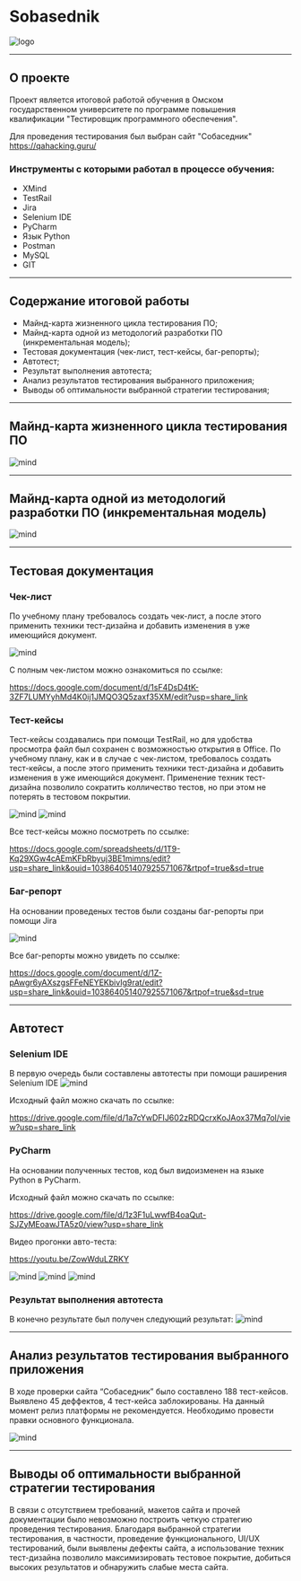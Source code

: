 # Sobasednik
![logo](picture/sobasednikpic.png)

___

## О проекте 

Проект является итоговой работой обучения в Омском государственном университете по программе повышения квалификации "Тестировщик программного обеспечения".

Для проведения тестирования был выбран сайт "Собаседник" https://qahacking.guru/

### Инструменты с которыми работал в процессе обучения: 

+ XMind
+ TestRail
+ Jira
+ Selenium IDE
+ PyCharm
+ Язык Python
+ Postman 
+ MySQL
+ GIT 

___

## Содержание итоговой работы

+ Майнд-карта жизненного цикла тестирования ПО;
+ Майнд-карта одной из методологий разработки ПО (инкрементальная модель);
+ Тестовая документация (чек-лист, тест-кейсы, баг-репорты);
+ Автотест;
+ Результат выполнения автотеста;
+ Анализ результатов тестирования выбранного приложения;
+ Выводы об оптимальности выбранной стратегии тестирования;

___


## Майнд-карта жизненного цикла тестирования ПО

![mind](picture/LM.png)

___

## Майнд-карта одной из методологий разработки ПО (инкрементальная модель)

![mind](picture/model.png)

___


## Тестовая документация 

### Чек-лист

По учебному плану требовалось создать чек-лист, а после этого применить техники тест-дизайна и добавить изменения в уже имеющийся документ. 

![mind](picture/chek.png)

С полным чек-листом можно ознакомиться по ссылке:

https://docs.google.com/document/d/1sF4DsD4tK-3ZF7LUMYyhMd4K0ij1JMQO3Q5zaxf35XM/edit?usp=share_link


### Тест-кейсы

Тест-кейсы создавались при помощи TestRail, но для удобства просмотра файл был сохранен с возможностью открытия в Office. 
По учебному плану, как и в случае с чек-листом, требовалось создать тест-кейсы, а после этого применить техники тест-дизайна и добавить изменения в уже имеющийся документ. Применение техник тест-дизайна позволило сократить колличество тестов, но при этом не потерять в тестовом покрытии. 

![mind](picture/rail.png)
![mind](picture/testcase.png)

Все тест-кейсы можно посмотреть по ссылке:

https://docs.google.com/spreadsheets/d/1T9-Kq29XGw4cAEmKFbRbyuj3BE1mimns/edit?usp=share_link&ouid=103864051407925571067&rtpof=true&sd=true

### Баг-репорт

На основании проведеных тестов были созданы баг-репорты при помощи Jira

![mind](picture/report.png)

Все баг-репорты можно увидеть по ссылке:

https://docs.google.com/document/d/1Z-pAwgr6yAXszgsFFeNEYEKbivIg9rat/edit?usp=share_link&ouid=103864051407925571067&rtpof=true&sd=true

___

## Автотест

### Selenium IDE 

В первую очередь были составлены автотесты при помощи раширения Selenium IDE
![mind](picture/SeleniumIDE.png)

Исходный файл можно скачать по ссылке:
 
https://drive.google.com/file/d/1a7cYwDFIJ602zRDQcrxKoJAox37Mq7ol/view?usp=share_link

### PyCharm

На основании полученных тестов, код был видоизменен на языке Python в PyCharm.

Исходный файл можно скачать по ссылке: 

https://drive.google.com/file/d/1z3F1uLwwfB4oaQut-SJZyMEoawJTA5z0/view?usp=share_link

Видео прогонки авто-теста:
 
https://youtu.be/ZowWduLZRKY

![mind](picture/1.png)
![mind](picture/2.png)
![mind](picture/3.png)

### Результат выполнения автотеста

В конечно результате был получен следующий результат:
![mind](picture/scrin.png)

___

## Анализ результатов тестирования выбранного приложения 

В ходе проверки сайта “Собаседник” было составлено 188 тест-кейсов. Выявлено 45 деффектов, 4 тест-кейса заблокированы. На данный момент релиз платформы не рекомендуется. Необходимо провести правки основного функционала.

![mind](picture/TestRail-stats-1-20230427125312.png)

___

## Выводы об оптимальности выбранной стратегии тестирования

В связи с отсутствием требований, макетов сайта и прочей документации было невозможно построить четкую стратегию проведения тестирования. Благодаря выбранной стратегии тестирования, в частности, проведение функционального, UI/UX тестирований, были выявлены дефекты сайта,  а использование техник тест-дизайна позволило максимизировать тестовое покрытие, добиться высоких результатов и обнаружить слабые места сайта.


